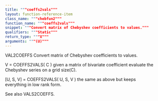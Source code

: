 ```yaml
---
title: """coeffs2vals"""
layout: function-reference-item
class_name: """chebfun2"""
function_name: """coeffs2vals"""
snippet: """Convert matrix of Chebyshev coefficients to values."""
qualifiers: """Static"""
return_type: """X"""
arguments: """(U)"""
---
```


  VAL2COEFFS   Convert matrix of Chebyshev coefficients to values.
 
  V = COEFFS2VALS( C ) given a matrix of bivariate coefficient evaluate the 
  Chebyshev series on a grid size(C).
  
  [U, S, V] = COEFFS2VALS( U, S, V ) the same as above but keeps everything in low
  rank form. 
  
  See also VALS2COEFFS.
